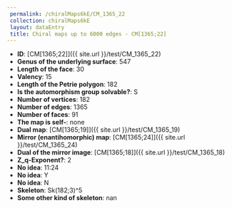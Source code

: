 ```yaml
--- 
 permalink: /chiralMaps6kE/CM_1365_22 
 collection: chiralMaps6kE
 layout: dataEntry
 title: Chiral maps up to 6000 edges - CM[1365;22]
---
```


- **ID**: [CM[1365;22]]({{ site.url }}/test/CM_1365_22)
- **Genus of the underlying surface**: 547
- **Length of the face**: 30
- **Valency**: 15
- **Length of the Petrie polygon**: 182
- **Is the automorphism group solvable?**: S
- **Number of vertices**: 182
- **Number of edges**: 1365
- **Number of faces**: 91
- **The map is self-**: none
- **Dual map**: [CM[1365;19]]({{ site.url }}/test/CM_1365_19)
- **Mirror (enantihomorphic) map**: [CM[1365;24]]({{ site.url }}/test/CM_1365_24)
- **Dual of the mirror image**: [CM[1365;18]]({{ site.url }}/test/CM_1365_18)
- **Z_q-Exponent?**: 2
- **No idea**:  11:24
- **No idea**: Y
- **No idea**: N
- **Skeleton**: Sk(182;3)^5
- **Some other kind of skeleton**: nan
